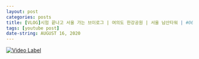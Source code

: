 ```yaml
---
layout: post
categories: posts
title: [VLOG]시험 끝나고 서울 가는 브이로그 | 여의도 한강공원 | 서울 남산타워 | #06년생 | #서울브이로그
tags: [youtube post]
date-string: AUGUST 16, 2020
---
```

[![Video Label](http://img.youtube.com/vi/vPqsmnqkIgg/0.jpg)](https://youtu.be/vPqsmnqkIgg)
